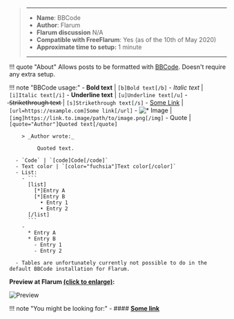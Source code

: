 > ---
> - **Name**: BBCode
> - **Author**: Flarum
> - **Flarum discussion** N/A
> - **Compatible with FreeFlarum**: Yes (as of the 10th of May 2020)
> - **Approximate time to setup:** 1 minute
>
> ---

!!! quote "About"
    Allows posts to be formatted with [BBCode](https://en.wikipedia.org/wiki/BBCode). Doesn't require any extra setup.
    
!!! note "BBCode usage:"
      - **Bold text** | `[b]Bold text[/b]`
      - *Italic text* | `[i]Italic text[/i]`
      - __Underline text__ | `[u]Underline text[/u]`
      -  ̶S̶t̶r̶i̶k̶e̶t̶h̶r̶o̶u̶g̶h̶ ̶t̶e̶x̶t̶ | `[s]Strikethrough text[/s]`
      - [Some Link](https://example.com) | `[url=https://example.com]Some link[/url]`
      - ![* Image](https://link.to.image/path/to/image.png) | `[img]https://link.to.image/path/to/image.png[/img]`
      - Quote | `[quote="Author"]Quoted text[/quote]`

        > _Author wrote:_

             Quoted text.

      - `Code` | `[code]Code[/code]`
      - Text color | `[color="fuchsia"]Text color[/color]`
      - List:
        - ```
          [list]
            [*]Entry A
            [*]Entry B
              • Entry 1
              • Entry 2
          [/list]
          ```
        -
          * Entry A
          * Entry B
            - Entry 1
            - Entry 2

      - Tables are unfortunately currently not possible to do in the default BBCode installation for Flarum.
  
**Preview at Flarum [(click to enlarge)](https://cdn.discordapp.com/attachments/585143304467906581/708973649335549993/unknown.png):**
  
![Preview](https://cdn.discordapp.com/attachments/585143304467906581/708973649335549993/unknown.png)

!!! note "You might be looking for:"
    - #### **[Some link]()**
